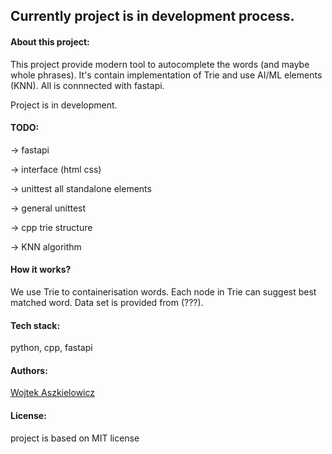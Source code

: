 ## Currently project is in development process.

#### About this project:
This project provide modern tool to autocomplete the words (and maybe whole phrases).
It's contain implementation of Trie and use AI/ML elements (KNN).
All is connnected with fastapi.

Project is in development.

#### TODO:
-> fastapi

-> interface (html css)

-> unittest all standalone elements

-> general unittest

-> cpp trie structure

-> KNN algorithm

#### How it works?
We use Trie to containerisation words.
Each node in Trie can suggest best matched word.
Data set is provided from (???).

#### Tech stack:
python, cpp, fastapi

#### Authors:
[Wojtek Aszkielowicz](https://github.com/aszkiel71)

#### License:
project is based on MIT license
